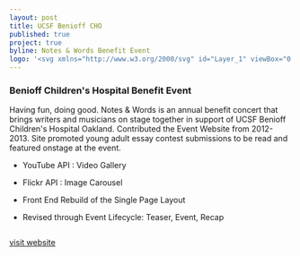 ```yaml
---
layout: post
title: UCSF Benioff CHO
published: true
project: true
byline: Notes & Words Benefit Event
logo: '<svg xmlns="http://www.w3.org/2000/svg" id="Layer_1" viewBox="0 0 877.2 257.3"><path d="M139.3 149.7v-8.4h-31.9v30.9c-.2-3.6-1.5-6.4-4-8.4-1.7-1.4-4.3-2.5-7.8-3.3l-7.9-1.9c-3.1-.7-5.1-1.3-6-1.9-.9-.5-1.5-1.1-1.8-1.8-.2-.5-.4-1.1-.4-1.8 0-1.4.5-2.6 1.5-3.5l.1-.1c.2-.2.4-.4.7-.6 1.5-1 3.5-1.5 6-1.5 2.2 0 4.1.4 5.6 1.1 2.3 1.1 3.5 3.1 3.6 5.8h9.1c-.2-4.8-1.9-8.5-5.3-11s-7.5-3.8-12.3-3.8c-5.8 0-10.1 1.3-13.1 4-1.8 1.6-3.1 3.5-3.8 5.7-.2.5-.3.9-.4 1.4-1.1 5.2-4.5 8.7-10.1 8.7-9 0-12.3-7.6-12.3-15.2 0-7.9 3.4-15.6 12.3-15.6 5 0 9.3 3.4 9.9 7.9h9.7c-1.2-10.5-9.6-16.3-19.6-16.3-13.4 0-21.5 9.5-22.3 22.1v-21h-10v28.2c0 6.7-2.3 9.9-9.4 9.9-8.1 0-9.3-4.9-9.3-9.9v-28.2H0v28.2c0 12.3 7.1 18.3 19.3 18.3 12.1 0 19.4-6 19.4-18.3v-3.5c.7 12.2 8.9 21.8 22.3 21.8 5.5 0 10.2-1.8 13.7-4.9.2.2.4.3.7.5 1.8 1.2 5.1 2.4 9.9 3.5l4.9 1.1c2.9.6 4.9 1.3 6.3 2.1 1.3.8 2 2 2 3.5 0 2.6-1.3 4.3-4 5.2-1.4.5-3.3.7-5.5.7-3.8 0-6.5-.9-8-2.8-.9-1-1.4-2.6-1.7-4.6h-9c0 4.7 1.7 8.4 5.1 11.1 3.4 2.7 8.1 4 14 4 5.8 0 10.3-1.4 13.5-4.1 2.9-2.5 4.5-5.6 4.7-9.3v12.7h10v-18.8h19v-7.8h-19v-10.5h21.7zM531.3 61.8c-.5 0-1 .1-1.5.3l-26-12.5c2.7-1.2 4.9-3.6 5.7-6.8.5-1.7.5-3.5.1-5.2 1.8-.4 2.9-1.1 3.1-2.2.5-2.4-4.2-5.6-10.6-7-6.4-1.5-12-.7-12.5 1.8-.2 1 .5 2.1 1.8 3.2-.9 1.1-1.5 2.3-1.9 3.8-1.3 4.8.8 9.7 4.9 12l-28.9 9.5.4 2.1c.3.6.5 1.4.6 2.1v.9l.3 2.1 21.5-2.2-11.9 40.9 12 2.1 9.5-20.8 8.2 21.9 12.1-.7-7.9-41 16.4 3.9c.9 1.5 2.5 2.5 4.4 2.5 2.9 0 5.2-2.4 5.2-5.3s-2.1-5.4-5-5.4zM214.8 67.9l.5-1.2-29.5-11.5c2.1-1.3 3.7-3.6 4.2-6.2.2 0 .5 0 .7-.2.1 0 .1-.1.2-.2l.3-.4c.2-.2.2-.5.2-.7l.3-.3c.1-.3.2-.6.1-.9l-.1-.2c-.1-.2-.3-.4-.5-.5h-.1v-.2c-.1-.1-.2-.3-.3-.4v-.3l-.2-.4c0-.3.1-1.2-.5-2-.5-.3-.8-.5-1.1-.6 0-.2-.1-.5-.2-.7 0-.1-.1-.1-.1-.1v-.3s0-.3-.2-.5-.2-.2-.6-.4c-.1-.2-.2-.5-.5-.8-.6-.2-.6-.2-.7-.3 0 0-.2-.1-.5-.1h-.1c-.2-.1-.3-.2-.5-.3 0 0-.2-.2-.5-.2-.2.1-.2.1-.3.1-.2-.2-.2-.2-.5-.4 0 0-.1-.1-.2-.1 0 0 0-.1-.1-.1 0 0-.2-.3-.6-.5-.4.1-.4.1-.6.2 0 0-.5.1-1 .3-.1-.1-.1-.2-.2-.3-.3-.2-.3-.2-.6-.5 0 0-.3-.3-.7-.3-.4.2-.4.2-.7.4 0 0-.4.4-.8.9-.1 0-.2 0-.3-.1-.2.1-.2.1-.5.2-.1-.1-.2-.2-.3-.2-.6.1-1.3.4-1.8.9h-.1s-.9-.2-2 .4c-.1.5-.2.8-.2 1.1 0 0 0 .1-.1.1V40.4c0 .2 0 .3.1.5v.1c-.1 0-.1.1-.2.1l-.1.1c-.2.2-.2.2-.5.4l-.1.1c-.2 0-.3-.1-.4-.1 0 0-.4-.2-.9 0-.2.4-.2.4-.2.3 0 0-.9.9-.3 2.1.1.2.2.3.3.4-.1.1-.3.2-.4.4 0 .1 0 .2.1.3-.2.2-.3.2-.5.4 0 0-1 1-.4 2.6.2.1.4.1.5.2-.3.3-.6.6-.8 1.1.6.9.9 1.5 1.6 1.7.3 0 .6-.1.9-.1.9 2.5 2.8 4.5 5.3 5.5l-3.2 2c-.4-.6-.9-1-1.6-1.2-1.5-.4-3.1.5-3.5 2l-.4 1.3c-.7 0-1.4 0-2 .1.1-.9 0-1.8-.3-2.6-.7-2.2-2.4-3.7-4.4-4.2.1-.4.1-.8-.1-1.3-.4-1.2-1.6-1.8-2.8-1.4-1.2.4-1.8 1.7-1.4 2.9 0 .1.1.2.1.2-1.3.6-2.3 1.7-2.9 2.9-.6-.4-1.3-.5-2-.3-1.2.4-1.8 1.7-1.4 2.9.4 1.2 1.6 1.8 2.8 1.4h.1c.1.3.1.6.2.9.9 2.7 3.4 4.4 6 4.4 0 .2-.1.3-.1.5l-2.2 1.4.1.3c-.1.1-.3.1-.4.2-.9-.4-1.9-.6-3-.3-2.3.6-3.6 3-3 5.3.6 2.3 3 3.7 5.3 3 1.4-.4 2.4-1.4 2.8-2.7l1.5-.3c.4.7.8 1.4 1.4 2 1 1.1 2.1 1.9 3.3 2.6-.6 1.4-.5 3.1.6 4.4 1.4 1.6 3.7 1.8 5.3.5l-4 25.2 10.7.6 5.7-21.2 10 20.3 10.5-1.8-10.5-35.2 18.6 2-.8-1.1c0-.2-.1-.5-.1-.7.2-2.6 1.1-2.7 2.4-3.6" class="st0"/><path d="M284.2 57.7L255.1 44c2.4-1.4 4.2-3.8 4.8-6.8.4 0 .9-.1 1.2-.4.4.6.8 1.9 2 .9-.1 1.6.9 1.2 1.3 1.1.1.3.1.5.3.7-1.1-.1-1.5.8-2.6 1.4.5 1 2.2 0 3.1.3.4.2-.2 1.4.4 2.1 1.2.2 1.3-1.5 1.9-1.5.3 1.1.2 1.7.7 2.2 1.7 2 2.6.6 3.4 1-1-2.5-1.2-1.8-1.2-2.3.3-.3 1.2.4 1.6.3-.6-.9-1.6-1.7-2.5-2.3.3-.1 1.4 0 1.7 0 1.1-.1.5-.6 1.3-1.3-1.8-.1-1.6-.5-2.3-.7-.2-1.1.2-2-.7-2.8-1.2 1-.6 1.5-1.4 2.2 0 0 .3-2.4-1.5-1.1 0-.7-.5-2-2.1-1.2-.1-.8-.5-2-1.8-1.3-.2-.8-.5-1.2-.8-1.3-.8-6.1-6.1-10.5-12.2-10-6.3.5-11 6.1-10.5 12.5 0 .4.1.8.2 1.2-.3.2-.5.6-.5 1.3-1.4-.5-1.6.7-1.6 1.5-1.7-.6-1.9.8-1.9 1.5-2-1-1.3 1.3-1.3 1.3-1-.6-1.7-.9-1.7-2-.8.9-.2 1.7-.3 2.8-.6.3-.8-.2-2.2 1 .9.6.4 1.2 1.5 1.1.3 0 1.4-.3 1.6-.2-.8.7-1.7 1.7-2.1 2.7.4 0 1.3-.8 1.6-.6 0 .5-.2-.2-.9 2.4.8-.5 1.8.7 3.2-1.5.4-.7.2-1.2.3-2.3.6-.1 1.7.5 2 1.2 1.8-.7-1-2.5 3.1-3-1-1.2-1.7-1.3-2.8-1 .2-.2.2-.4.2-.7.3 0 1.4.2 1.1-1.3 1.3.8 1.5-.5 1.8-1.2.5.3 1.4.3 1.8 0 1 1.8 2.5 3.3 4.5 4.2l-27.1 21.7c-.7-.4-1.5-.7-2.4-.7-2.8 0-5 2.3-5 5.1s2.2 5.1 5 5.1c2.3 0 4.2-1.6 4.8-3.7l20.2-10.3-10.1 31.6 7.2.6-1 14.4 11.6 1 2-15h5l2 15.2h11.2L268.9 94l7.1-.5-12-31.6 18.7 2.9.1-.5c-.2-.5-.3.4-.3-.2-.2-2 .4-3.8 1.5-5.3l.2-1.1zM463 56.3c-1.1 0-2 .3-2.9.8L427.3 42c3.1-1.5 5.5-4.3 6.5-7.9.1-.2.1-.4.1-.6.3-.4.4-.5.5-.7.1-.2.1-.2.2-.6v-.4-.1c0-.1.1-.2.1-.3v-.2c.1-.1.2-.2.2-.4-.1-.3-.1-.3-.1-.5 0-.1.1-.1.1-.2 0 0 .1-.3.1-.6.1-.1.1-.3.1-.5.1-.1.2-.1.3-.2.1-.7.1-.7.1-1.1 0 0-.1-.3-.3-.5-.3-.1-.3-.1-.5-.2v-.6s0-.4-.3-.7c-.1 0-.1 0-.2-.1 0-.1-.1-.4-.3-.7-.2 0-.2-.1-.3-.1 0-.2-.1-.4-.1-.4-.3-.5-.3-.5-.5-.7-.1-.1-.3-.1-.4-.1v-.1c0-.2-.1-.4-.1-.4-.1-.1-.1-.1-.2-.3h-.1c0-.1-.1-.2-.2-.6h-.1c0-.1 0-.1-.1-.3-.1-.1-.3-.2-.4-.3-.1-.4-.5-.6-.8-.7h-.2c-.1-.2-.2-.4-.3-.5l-.1-.1c-.2-.2-.5-.2-.8-.2h-.2l-.2-.2c0-.1 0-.2-.1-.3-.1-.2-.1-.2-.2-.3l-.4-.4c-.3 0-.3 0-.6-.1h-.2-.2c-.1 0-.1-.1-.2-.1-.2-.1-.2-.1-.7-.2h-.1c-.5-.5-.5-.5-.7-.6-.3-.1-.6 0-.6 0-.1 0-.1 0-.4.1 0 0-.1 0-.1.1 0-.1-.1-.3-.4-.7-.4-.1-.8 0-.9.1-.4 0-.6.1-.9.3-.1 0-.1-.1-.2-.1h-.1c-.3-.2-.7-.3-1-.1l-.4.3-.1.1-.3-.3-.2-.2c-.1-.1-.2-.1-.2-.2-.5-.2-1 .1-1.2.6h-.2l-.1.1c-.2.1-.3.2-.4.3l-.1.1c0 .1-.1.1-.1.2-.1 0-.3 0-.4.1 0 0-.1 0-.1-.1v.4c-.4-.2-.8 0-1.1.3-.1.1-.3.3-.3.4h-.1c-.4-.1-.8 0-1 .3l-.2.2c-.2.3-.3.6-.3 1l-.2.1-.1.1c-.1.1-.2.1-.3.3l-.1.1v.1c-.2 0-.3.1-.4.2l-.1.1c-.1.1-.1.2-.2.2s-.3 0-.4.1l-.3.1c-.2.1-.4.3-.5.5l-.1.1c-.1.3-.1.5.1.8v.1s-.1 0-.1.1l-.2.1c-.3.2-.5.5-.5.9-.4.3-.5.8-.3 1.2-.3 0-.4.3-.6.4l-.2.2c-.3.3-.3.8-.1 1.1 0 .1 0 .1.1.2l-.3.9c0 .1.1.1.1.2l.1.1v.3c-.4.3-.5.9-.2 1.3l.2.2c0 .3.1.6.2.8-.1-.1-.1-.2-.2-.3v-.2c-.1.3 0 .5.1.8l.3.4.1.1c.2.2.4.3.7.4.7 3.5 2.9 6.7 6 8.4l-32.2 15.6c1.4 1.5 2.2 3.7 2 5.9-.1.6-1.2 1.3-1.4 1.9l25.1-4.6-8.4 31.2 4.9.4-.1 16 11.1.5 3.4-16.2 4.3.1 2.6 16.4 11.8-.4V93.2l4.7.4-8-30.3 22 2.6c1.1 1.4 2.7 2.4 4.6 2.4 3.2 0 5.8-2.6 5.8-5.9 0-3.5-2.6-6.1-5.8-6.1z" class="st0"/><path d="M381.9 53.3c-1.1 0-2.1.3-3.1.7l-38.2-26.2c3.6-2.2 6.3-6 6.9-10.5 1.3-8.2-4.2-15.8-12.3-17.1-8-1.3-15.6 4.3-16.8 12.5-1.1 7 2.8 13.6 8.9 16.1L291 54c-.8-.3-1.7-.5-2.6-.5-4.1 0-7.4 3.3-7.4 7.5 0 4.1 3.3 7.5 7.4 7.5 3.5 0 6.5-2.5 7.2-5.9l24.7-7.6-18.5 55.8 17 1.2 16.4-35.5 16.1 35.5 18-1.2L349.5 55l25.5 8.5c1 2.9 3.8 5 7 5 4.1 0 7.4-3.4 7.4-7.5 0-4.3-3.4-7.7-7.5-7.7zM163.3 142.6H182c7.4 0 14.2 2.6 14.2 10.8 0 4.6-3.1 8.9-7.7 9.9v.1c5.7.7 9.3 5 9.3 10.8 0 4.2-1.5 12.6-15.8 12.6h-18.7v-44.2zm4.2 19.4H182c6.7 0 10-3.3 10-7.5 0-5.5-3.4-8.3-10-8.3h-14.5V162zm0 21.2H182c6.2.1 11.6-2 11.6-9.1 0-5.6-4.3-8.5-11.6-8.5h-14.5v17.6zM206.1 171.9c.1 5.7 3 12.6 10.5 12.6 5.7 0 8.8-3.3 10-8.2h3.9c-1.7 7.2-5.9 11.4-13.9 11.4-10.1 0-14.4-7.8-14.4-16.9 0-8.4 4.3-16.9 14.4-16.9 10.3 0 14.4 9 14 17.9h-24.5zm20.7-3.3c-.2-5.9-3.8-11.4-10.1-11.4-6.4 0-9.9 5.6-10.5 11.4h20.6zM235.9 154.9h3.9v5.5h.1c1.4-3.8 5.7-6.4 10.2-6.4 9 0 11.7 4.7 11.7 12.3v20.5h-3.9v-19.9c0-5.5-1.8-9.7-8.1-9.7-6.2 0-9.9 4.7-10 11v18.6h-3.9v-31.9zM269.2 142.6h3.9v6.2h-3.9v-6.2zm0 12.3h3.9v31.9h-3.9v-31.9zM309.2 170.8c0 9.2-5.3 16.9-15.1 16.9S279 180 279 170.8s5.3-16.9 15.1-16.9 15.1 7.8 15.1 16.9zm-26.3 0c0 6.8 3.7 13.6 11.2 13.6 7.5 0 11.2-6.8 11.2-13.6s-3.7-13.6-11.2-13.6c-7.5 0-11.2 6.8-11.2 13.6zM327.3 158.1H321v28.6h-3.9v-28.6h-5.4v-3.3h5.4V152c-.1-5.5 1.5-9.3 7.7-9.3 1.1 0 2 .1 3.3.2v3.3c-1.1-.2-1.9-.3-2.8-.3-4.3 0-4.2 2.7-4.3 6.2v2.8h6.3v3.2zM344.4 158.1h-6.3v28.6h-3.9v-28.6h-5.4v-3.3h5.4V152c-.1-5.5 1.5-9.3 7.7-9.3 1.1 0 2 .1 3.3.2v3.3c-1.1-.2-1.9-.3-2.8-.3-4.3 0-4.2 2.7-4.3 6.2v2.8h6.3v3.2zM398.4 156c-1.5-6.8-7.1-10.7-13.6-10.7-11.7 0-16.6 9.8-16.6 19.4 0 9.7 4.9 19.4 16.6 19.4 8.2 0 13.4-6.3 14.2-14.2h4.2c-1.2 10.8-8 17.8-18.4 17.8-13.9 0-20.9-11-20.9-23 0-12.1 6.9-23 20.9-23 8.4 0 16.6 5 17.8 14.3h-4.2zM408.8 142.6h3.9v17.8h.1c1.4-3.8 5.7-6.4 10.2-6.4 9 0 11.7 4.7 11.7 12.3v20.5h-3.9v-19.9c0-5.5-1.8-9.7-8.1-9.7-6.2 0-9.9 4.7-10 11v18.6h-3.9v-44.2zM442.2 142.6h3.9v6.2h-3.9v-6.2zm0 12.3h3.9v31.9h-3.9v-31.9zM453.6 142.6h3.9v44.2h-3.9v-44.2zM493.1 186.8h-3.6v-6.1h-.1c-1.7 4.1-6.7 7-11.4 7-9.7 0-14.4-7.9-14.4-16.9s4.6-16.9 14.4-16.9c4.8 0 9.4 2.4 11.1 7h.1v-18.3h3.9v44.2zm-15.1-2.4c8.3 0 11.2-7 11.2-13.6s-2.9-13.6-11.2-13.6c-7.4 0-10.5 7-10.5 13.6.1 6.7 3.1 13.6 10.5 13.6zM500.5 154.9h3.6v7.5h.1c2-5.1 6.3-8.2 12.1-7.9v3.9c-7.1-.4-11.9 4.8-11.9 11.4v17h-3.9v-31.9zM522.3 171.9c.1 5.7 3 12.6 10.5 12.6 5.7 0 8.8-3.3 10-8.2h3.9c-1.7 7.2-5.9 11.4-13.9 11.4-10.1 0-14.4-7.8-14.4-16.9 0-8.4 4.3-16.9 14.4-16.9 10.3 0 14.4 9 14 17.9h-24.5zm20.7-3.3c-.2-5.9-3.8-11.4-10.1-11.4-6.4 0-9.9 5.6-10.5 11.4H543zM552.1 154.9h3.9v5.5h.1c1.4-3.8 5.7-6.4 10.2-6.4 9 0 11.7 4.7 11.7 12.3v20.5h-3.9v-19.9c0-5.5-1.8-9.7-8.1-9.7-6.2 0-9.9 4.7-10 11v18.6h-3.9v-31.9zM588 142.6v6.6c-.1 3.6-1.7 7.4-5.5 8.4V155c2.1-.7 3-3.8 2.9-5.8h-2.6v-6.6h5.2zM611.1 164.2c-.2-4.8-3.9-7-8.4-7-3.5 0-7.5 1.4-7.5 5.5 0 3.5 4 4.7 6.6 5.4l5.2 1.2c4.5.7 9.1 3.3 9.1 8.8 0 6.9-6.9 9.6-12.8 9.6-7.4 0-12.5-3.5-13.1-11.3h3.9c.3 5.3 4.2 8 9.4 8 3.7 0 8.7-1.6 8.7-6.1 0-3.7-3.5-5-7-5.8l-5-1.1c-5.1-1.4-8.9-3.1-8.9-8.5 0-6.5 6.4-9 12-9 6.4 0 11.4 3.3 11.7 10.3h-3.9zM637.3 142.6h4.2v19.2h26.2v-19.2h4.2v44.2h-4.2v-21.4h-26.2v21.4h-4.2v-44.2zM708.7 170.8c0 9.2-5.3 16.9-15.1 16.9s-15.1-7.7-15.1-16.9 5.3-16.9 15.1-16.9c9.7 0 15.1 7.8 15.1 16.9zm-26.3 0c0 6.8 3.7 13.6 11.2 13.6 7.5 0 11.2-6.8 11.2-13.6s-3.7-13.6-11.2-13.6c-7.5 0-11.2 6.8-11.2 13.6zM733.6 164.2c-.2-4.8-3.9-7-8.4-7-3.5 0-7.5 1.4-7.5 5.5 0 3.5 4 4.7 6.6 5.4l5.2 1.2c4.5.7 9.1 3.3 9.1 8.8 0 6.9-6.9 9.6-12.8 9.6-7.4 0-12.5-3.5-13.1-11.3h3.9c.3 5.3 4.2 8 9.4 8 3.7 0 8.7-1.6 8.7-6.1 0-3.7-3.5-5-7-5.8l-5-1.1c-5.1-1.4-8.9-3.1-8.9-8.5 0-6.5 6.4-9 12-9 6.4 0 11.4 3.3 11.7 10.3h-3.9zM744.2 154.9h3.6v6.1h.1c1.8-4.3 6.2-7 11.4-7 9.7 0 14.4 7.9 14.4 16.9s-4.6 16.9-14.4 16.9c-4.8 0-9.4-2.4-11.1-7h-.1v17.9h-3.9v-43.8zm15.1 2.3c-8.6 0-11.2 6.4-11.2 13.6 0 6.6 2.9 13.6 11.2 13.6 7.4 0 10.5-7 10.5-13.6s-3.1-13.6-10.5-13.6zM779.8 142.6h3.9v6.2h-3.9v-6.2zm0 12.3h3.9v31.9h-3.9v-31.9zM797.4 154.9h6.5v3.3h-6.5v21.5c0 2.5.4 4 3.2 4.2 1.1 0 2.2-.1 3.3-.2v3.3c-1.2 0-2.3.1-3.5.1-5.2 0-7-1.7-6.9-7.2v-21.8h-5.6v-3.3h5.6v-9.6h3.9v9.7zM809.1 164.6c.4-7.5 5.6-10.7 12.9-10.7 5.6 0 11.8 1.7 11.8 10.3v17c0 1.5.7 2.4 2.3 2.4.4 0 .9-.1 1.2-.2v3.3c-.9.2-1.5.2-2.5.2-4 0-4.6-2.2-4.6-5.6h-.1c-2.7 4.1-5.5 6.5-11.6 6.5-5.9 0-10.7-2.9-10.7-9.3 0-9 8.7-9.3 17.1-10.3 3.2-.4 5-.8 5-4.3 0-5.3-3.8-6.6-8.4-6.6-4.8 0-8.4 2.2-8.5 7.4h-3.9zm20.8 4.7h-.1c-.5.9-2.2 1.2-3.3 1.4-6.6 1.2-14.9 1.1-14.9 7.4 0 3.9 3.5 6.3 7.1 6.3 5.9 0 11.2-3.8 11.1-10v-5.1zM841.7 142.6h3.9v44.2h-3.9v-44.2zM872.2 164.2c-.2-4.8-3.9-7-8.4-7-3.5 0-7.5 1.4-7.5 5.5 0 3.5 4 4.7 6.6 5.4l5.2 1.2c4.5.7 9.1 3.3 9.1 8.8 0 6.9-6.9 9.6-12.8 9.6-7.4 0-12.5-3.5-13.1-11.3h3.9c.3 5.3 4.2 8 9.4 8 3.7 0 8.7-1.6 8.7-6.1 0-3.7-3.5-5-7-5.8l-5-1.1c-5.1-1.4-8.9-3.1-8.9-8.5 0-6.5 6.4-9 12-9 6.4 0 11.4 3.3 11.7 10.3h-3.9zM175 216.1c9.8 0 14.7 7.7 14.7 16.2s-4.9 16.2-14.7 16.2c-9.8 0-14.7-7.7-14.7-16.2s4.9-16.2 14.7-16.2zm0 30c8.2 0 11.7-6.9 11.7-13.7 0-6.8-3.5-13.7-11.7-13.7-8.3 0-11.7 6.9-11.7 13.7 0 6.8 3.5 13.7 11.7 13.7zM193.9 232.3c.3-5.3 4-7.6 9.1-7.6 4 0 8.3 1.2 8.3 7.2v12c0 1 .5 1.7 1.6 1.7.3 0 .7-.1.9-.2v2.3c-.6.1-1 .2-1.8.2-2.8 0-3.2-1.6-3.2-3.9h-.1c-1.9 2.9-3.9 4.6-8.2 4.6-4.1 0-7.6-2.1-7.6-6.6 0-6.3 6.2-6.6 12.1-7.2 2.3-.3 3.5-.6 3.5-3.1 0-3.7-2.7-4.6-5.9-4.6-3.4 0-5.9 1.6-6 5.2h-2.7zm14.6 3.3c-.4.7-1.7.9-2.4 1-4.7.8-10.5.8-10.5 5.2 0 2.8 2.4 4.5 5 4.5 4.2 0 7.9-2.7 7.9-7.1v-3.6zM217.1 216.7h2.8v19.6l12.5-10.9h3.7l-9.6 8.3 10.3 14.2h-3.4l-8.9-12.3-4.5 3.7v8.6h-2.8v-31.2zM239.3 216.7h2.8v31.2h-2.8v-31.2zM247.3 232.3c.3-5.3 4-7.6 9.1-7.6 4 0 8.3 1.2 8.3 7.2v12c0 1 .5 1.7 1.6 1.7.3 0 .7-.1.9-.2v2.3c-.6.1-1 .2-1.8.2-2.8 0-3.2-1.6-3.2-3.9h-.1c-1.9 2.9-3.9 4.6-8.2 4.6-4.1 0-7.6-2.1-7.6-6.6 0-6.3 6.2-6.6 12.1-7.2 2.3-.3 3.5-.6 3.5-3.1 0-3.7-2.7-4.6-5.9-4.6-3.4 0-5.9 1.6-6 5.2h-2.7zm14.7 3.3c-.4.7-1.7.9-2.4 1-4.7.8-10.5.8-10.5 5.2 0 2.8 2.4 4.5 5 4.5 4.2 0 7.9-2.7 7.9-7.1v-3.6zM270.5 225.4h2.8v3.9h.1c1-2.7 4-4.5 7.2-4.5 6.3 0 8.3 3.3 8.3 8.7V248h-2.8v-14.1c0-3.9-1.3-6.8-5.7-6.8s-7 3.3-7.1 7.7v13.1h-2.8v-22.5zM314.2 247.9h-2.5v-4.3h-.1c-1.2 2.9-4.8 4.9-8 4.9-6.9 0-10.1-5.5-10.1-11.9s3.3-11.9 10.1-11.9c3.4 0 6.6 1.7 7.8 4.9h.1v-12.9h2.8v31.2zm-10.7-1.6c5.9 0 7.9-4.9 7.9-9.6 0-4.7-2.1-9.6-7.9-9.6-5.2 0-7.4 4.9-7.4 9.6 0 4.6 2.2 9.6 7.4 9.6zM333.2 213.6h2.3v43.7h-2.3v-43.7zM356.5 237.7c-.1 6.4 4.5 8.4 10.2 8.4 3.3 0 8.3-1.8 8.3-6.3 0-3.5-3.5-4.9-6.4-5.6l-6.9-1.7c-3.7-.9-7-2.7-7-7.5 0-3.1 2-8.8 10.7-8.8 6.2 0 11.6 3.3 11.5 9.7h-3c-.2-4.8-4.1-7.2-8.5-7.2-4.1 0-7.8 1.6-7.8 6.2 0 2.9 2.2 4.1 4.7 4.8l7.6 1.9c4.4 1.2 8.1 3.1 8.1 8.2 0 2.1-.9 8.9-11.9 8.9-7.4 0-12.8-3.3-12.4-10.9h2.8zM382.1 232.3c.3-5.3 4-7.6 9.1-7.6 4 0 8.3 1.2 8.3 7.2v12c0 1 .5 1.7 1.6 1.7.3 0 .7-.1.9-.2v2.3c-.6.1-1 .2-1.8.2-2.8 0-3.2-1.6-3.2-3.9h-.1c-1.9 2.9-3.9 4.6-8.2 4.6-4.1 0-7.6-2.1-7.6-6.6 0-6.3 6.2-6.6 12.1-7.2 2.3-.3 3.5-.6 3.5-3.1 0-3.7-2.7-4.6-5.9-4.6-3.4 0-5.9 1.6-6 5.2h-2.7zm14.7 3.3c-.4.7-1.7.9-2.4 1-4.7.8-10.5.8-10.5 5.2 0 2.8 2.4 4.5 5 4.5 4.2 0 7.9-2.7 7.9-7.1v-3.6zM405.3 225.4h2.8v3.9h.1c1-2.7 4-4.5 7.2-4.5 6.3 0 8.3 3.3 8.3 8.7V248h-2.8v-14.1c0-3.9-1.3-6.8-5.7-6.8s-7 3.3-7.1 7.7v13.1h-2.8v-22.5zM442.1 216.7h19.8v2.5h-16.8v11.3H460v2.5h-14.9v14.8h-3v-31.1zM465.3 225.4h2.5v5.3h.1c1.4-3.6 4.5-5.8 8.5-5.6v2.8c-5-.3-8.4 3.4-8.4 8.1v12h-2.7v-22.6zM479.1 232.3c.3-5.3 4-7.6 9.1-7.6 4 0 8.3 1.2 8.3 7.2v12c0 1 .5 1.7 1.6 1.7.3 0 .7-.1.9-.2v2.3c-.6.1-1 .2-1.8.2-2.8 0-3.2-1.6-3.2-3.9h-.1c-1.9 2.9-3.9 4.6-8.2 4.6-4.1 0-7.6-2.1-7.6-6.6 0-6.3 6.2-6.6 12.1-7.2 2.3-.3 3.5-.6 3.5-3.1 0-3.7-2.7-4.6-5.9-4.6-3.4 0-5.9 1.6-6 5.2h-2.7zm14.7 3.3c-.4.7-1.7.9-2.4 1-4.7.8-10.5.8-10.5 5.2 0 2.8 2.4 4.5 5 4.5 4.2 0 7.9-2.7 7.9-7.1v-3.6zM502.3 225.4h2.8v3.9h.1c1-2.7 4-4.5 7.2-4.5 6.3 0 8.3 3.3 8.3 8.7V248H518v-14.1c0-3.9-1.3-6.8-5.7-6.8s-7 3.3-7.1 7.7v13.1h-2.8v-22.5zM542 232.5c-.7-3.4-2.8-5.4-6.4-5.4-5.3 0-7.9 4.8-7.9 9.6s2.6 9.6 7.9 9.6c3.4 0 6.2-2.7 6.5-6.4h2.8c-.7 5.4-4.3 8.7-9.3 8.7-6.9 0-10.7-5.5-10.7-11.9 0-6.5 3.8-11.9 10.7-11.9 4.8 0 8.5 2.6 9.1 7.7H542zM549.1 216.7h2.8v4.4h-2.8v-4.4zm0 8.7h2.8v22.5h-2.8v-22.5zM571 232c-.1-3.4-2.8-4.9-5.9-4.9-2.4 0-5.3 1-5.3 3.9 0 2.4 2.8 3.3 4.7 3.8l3.7.8c3.1.5 6.4 2.3 6.4 6.2 0 4.9-4.8 6.8-9 6.8-5.2 0-8.8-2.4-9.3-7.9h2.8c.2 3.7 3 5.6 6.6 5.6 2.6 0 6.2-1.1 6.2-4.3 0-2.6-2.4-3.5-4.9-4.1l-3.5-.8c-3.6-1-6.3-2.2-6.3-6 0-4.6 4.5-6.3 8.5-6.3 4.5 0 8.1 2.4 8.3 7.2h-3zM594.7 232.5c-.7-3.4-2.8-5.4-6.4-5.4-5.3 0-7.9 4.8-7.9 9.6s2.6 9.6 7.9 9.6c3.4 0 6.2-2.7 6.5-6.4h2.8c-.7 5.4-4.3 8.7-9.3 8.7-6.9 0-10.7-5.5-10.7-11.9 0-6.5 3.8-11.9 10.7-11.9 4.8 0 8.5 2.6 9.1 7.7h-2.7zM621.9 236.7c0 6.5-3.8 11.9-10.7 11.9-6.9 0-10.7-5.5-10.7-11.9 0-6.5 3.8-11.9 10.7-11.9 7-.1 10.7 5.4 10.7 11.9zm-18.5 0c0 4.8 2.6 9.6 7.9 9.6 5.3 0 7.9-4.8 7.9-9.6s-2.6-9.6-7.9-9.6c-5.3 0-7.9 4.8-7.9 9.6z" class="st0"/></svg>'
---
```


### Benioff Children's Hospital Benefit Event

Having fun, doing good. Notes & Words is an annual benefit concert that brings writers and musicians on stage together in support of UCSF Benioff Children's Hospital Oakland. Contributed the Event Website from 2012-2013. Site promoted young adult essay contest submissions to be read and featured onstage at the event.

* YouTube API : Video Gallery

* Flickr API  : Image Carousel

* Front End Rebuild of the Single Page Layout

* Revised through Event Lifecycle: Teaser, Event, Recap
 

<div class="entry__screensnap entry__screensnap--half"><img src="{{ site.url }}/images/BCH-desktop-info.min.png" alt="" title=</div>

<a class="grad--cho" href="http://notesandwords.org" target="_blank">visit website</a>

